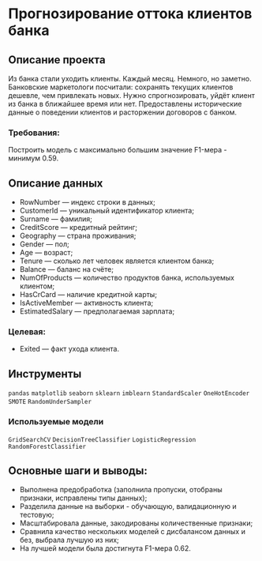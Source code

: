 # Прогнозирование оттока клиентов банка
## Описание проекта
Из банка стали уходить клиенты. Каждый месяц. Немного, но заметно. Банковские маркетологи посчитали: сохранять текущих клиентов дешевле, чем привлекать новых.
Нужно спрогнозировать, уйдёт клиент из банка в ближайшее время или нет. Предоставлены исторические данные о поведении клиентов и расторжении договоров с банком.

### Требования:
Построить модель с максимально большим значение F1-мера - минимум 0.59.

## Описание данных
- RowNumber — индекс строки в данных;
- CustomerId — уникальный идентификатор клиента;
- Surname — фамилия;
- CreditScore — кредитный рейтинг;
- Geography — страна проживания;
- Gender — пол;
- Age — возраст;
- Tenure — сколько лет человек является клиентом банка;
- Balance — баланс на счёте;
- NumOfProducts — количество продуктов банка, используемых клиентом;
- HasCrCard — наличие кредитной карты;
- IsActiveMember — активность клиента;
- EstimatedSalary — предполагаемая зарплата;

### Целевая:
- Exited — факт ухода клиента.

## Инструменты
`pandas` `matplotlib` `seaborn` `sklearn` `imblearn` `StandardScaler` `OneHotEncoder` `SMOTE` `RandomUnderSampler`

### Используемые модели
`GridSearchCV` `DecisionTreeClassifier` `LogisticRegression` `RandomForestClassifier`

## Основные шаги и выводы:
- Выполнена предобработка (заполнила пропуски, отобраны признаки, исправлены типы данных);
- Разделила данные на выборки - обучающую, валидационную и тестовую;
- Масштабировала данные, закодированы количественные признаки;
- Сравнила качество нескольких моделей с дисбалансом данных и без, выбрала лучшую из них;
- На лучшей модели была достигнута F1-мера 0.62.
